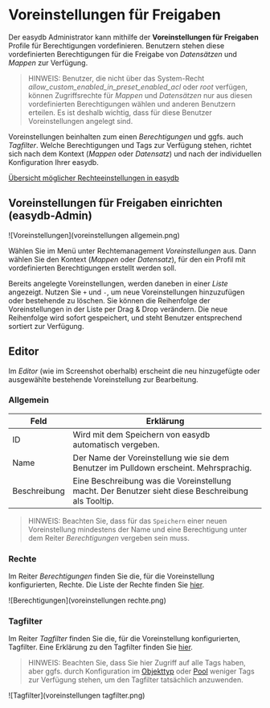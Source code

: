 # Voreinstellungen für Freigaben

Der easydb Administrator kann mithilfe der **Voreinstellungen für Freigaben** Profile für Berechtigungen vordefinieren. Benutzern stehen diese vordefinierten Berechtigungen für die Freigabe von *Datensätzen* und *Mappen* zur Verfügung.

> HINWEIS: Benutzer, die nicht über das System-Recht *allow_custom_enabled_in_preset_enabled_acl* oder *root* verfügen, können Zugriffsrechte für *Mappen* und *Datensätzen* nur aus diesen vordefinierten Berechtigungen wählen und anderen Benutzern erteilen. Es ist deshalb wichtig, dass für diese Benutzer Voreinstellungen angelegt sind.

Voreinstellungen beinhalten zum einen *Berechtigungen* und ggfs. auch *Tagfilter*. Welche Berechtigungen und Tags zur Verfügung stehen, richtet sich nach dem Kontext (*Mappen* oder *Datensatz*) und nach der individuellen Konfiguration Ihrer easydb.

[Übersicht möglicher Rechteeinstellungen in easydb](/webfrontend/rightsmanagement/rightsmanagement.html#rights)

## Voreinstellungen für Freigaben einrichten (easydb-Admin)

![Voreinstellungen](voreinstellungen allgemein.png)

Wählen Sie im Menü unter Rechtemanagement *Voreinstellungen* aus. Dann wählen Sie den Kontext (*Mappen* oder *Datensatz*), für den ein Profil mit vordefinierten Berechtigungen erstellt werden soll.

Bereits angelegte Voreinstellungen, werden daneben in einer *Liste* angezeigt. Nutzen Sie <code class="button">+</code> und <code class="button">-</code>, um neue Voreinstellungen hinzuzufügen oder bestehende zu löschen. Sie können die Reihenfolge der Voreinstellungen in der Liste per Drag & Drop verändern. Die neue Reihenfolge wird sofort gespeichert, und steht Benutzer entsprechend sortiert zur Verfügung.

## Editor

Im *Editor* (wie im Screenshot oberhalb) erscheint die neu hinzugefügte oder ausgewählte bestehende Voreinstellung zur Bearbeitung.

### Allgemein

|Feld|Erklärung|
|---|---|
|ID|Wird mit dem Speichern von easydb automatisch vergeben.|
|Name|Der Name der Voreinstellung wie sie dem Benutzer im Pulldown erscheint. Mehrsprachig.|
|Beschreibung|Eine Beschreibung was die Voreinstellung macht. Der Benutzer sieht diese Beschreibung als Tooltip.|

> HINWEIS: Beachten Sie, dass für das <code class="button">Speichern</code> einer neuen Voreinstellung mindestens der Name und eine Berechtigung unter dem Reiter *Berechtigungen* vergeben sein muss.


### Rechte

Im Reiter *Berechtigungen* finden Sie die, für die Voreinstellung konfigurierten, Rechte. Die Liste der Rechte finden Sie [hier](/webfrontend/rightsmanagement/rightsmanagement.html#rights).

![Berechtigungen](voreinstellungen rechte.png)

### Tagfilter

Im Reiter *Tagfilter* finden Sie die, für die Voreinstellung konfigurierten, Tagfilter. Eine Erklärung zu den Tagfilter finden Sie [hier](/webfrontend/rightsmanagement/rightsmanagement.html#tagfilter).

> HINWEIS: Beachten Sie, dass Sie hier Zugriff auf alle Tags haben, aber ggfs. durch Konfiguration im [Objekttyp](../objecttypes/objecttypes.html) oder [Pool](../pools/pools.html) weniger Tags zur Verfügung stehen, um den Tagfilter tatsächlich anzuwenden.

![Tagfilter](voreinstellungen tagfilter.png)

